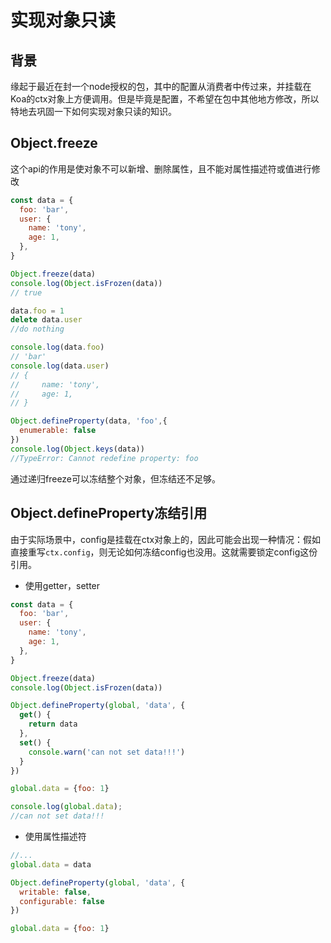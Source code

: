 # 实现对象只读

## 背景
缘起于最近在封一个node授权的包，其中的配置从消费者中传过来，并挂载在Koa的ctx对象上方便调用。但是毕竟是配置，不希望在包中其他地方修改，所以特地去巩固一下如何实现对象只读的知识。

## Object.freeze
这个api的作用是使对象不可以新增、删除属性，且不能对属性描述符或值进行修改
```js
const data = {
  foo: 'bar',
  user: {
    name: 'tony',
    age: 1,
  },
}

Object.freeze(data)
console.log(Object.isFrozen(data))
// true

data.foo = 1
delete data.user
//do nothing

console.log(data.foo)
// 'bar'
console.log(data.user)
// {
//     name: 'tony',
//     age: 1,
// }

Object.defineProperty(data, 'foo',{
  enumerable: false
})
console.log(Object.keys(data))
//TypeError: Cannot redefine property: foo
```
通过递归freeze可以冻结整个对象，但冻结还不足够。

## Object.defineProperty冻结引用
由于实际场景中，config是挂载在ctx对象上的，因此可能会出现一种情况：假如直接重写```ctx.config```，则无论如何冻结config也没用。这就需要锁定config这份引用。

- 使用getter，setter
```js
const data = {
  foo: 'bar',
  user: {
    name: 'tony',
    age: 1,
  },
}

Object.freeze(data)
console.log(Object.isFrozen(data))

Object.defineProperty(global, 'data', {
  get() {
    return data
  },
  set() {
    console.warn('can not set data!!!')
  }
})

global.data = {foo: 1}

console.log(global.data);
//can not set data!!!
```

- 使用属性描述符
```js
//...
global.data = data

Object.defineProperty(global, 'data', {
  writable: false,
  configurable: false
})

global.data = {foo: 1}
```